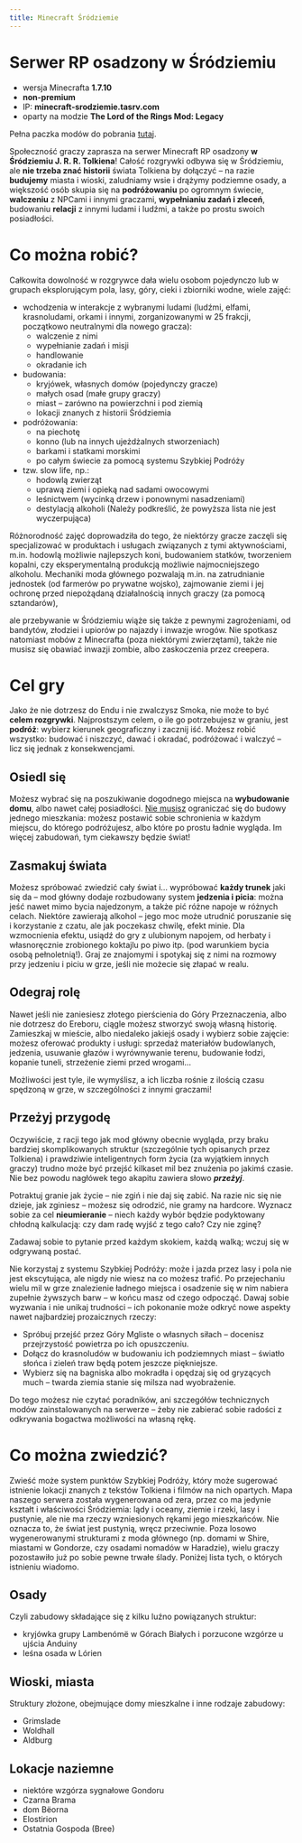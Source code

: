 ```yaml
---
title: Minecraft Śródziemie
---
```


# Serwer RP osadzony w Śródziemiu

- wersja Minecrafta **1.7.10**
- **non-premium**
- IP: **minecraft-srodziemie.tasrv.com**
- oparty na modzie **The Lord of the Rings Mod: Legacy**

Pełna paczka modów do pobrania [tutaj](https://bit.ly/3gHQPmd).

Społeczność graczy zaprasza na serwer Minecraft RP osadzony **w Śródziemiu J. R. R. Tolkiena**! Całość rozgrywki odbywa się w Śródziemiu, ale **nie trzeba znać historii** świata Tolkiena by dołączyć – na razie **budujemy** miasta i wioski, zaludniamy wsie i drążymy podziemne osady, a większość osób skupia się na **podróżowaniu** po ogromnym świecie, **walczeniu** z NPCami i innymi graczami, **wypełnianiu zadań i zleceń**, budowaniu **relacji** z innymi ludami i ludźmi, a także po prostu swoich posiadłości.

# Co można robić?

Całkowita dowolność w rozgrywce dała wielu osobom pojedynczo lub w grupach eksplorującym pola, lasy, góry, cieki i zbiorniki wodne, wiele zajęć:

- wchodzenia w interakcje z wybranymi ludami (ludźmi, elfami, krasnoludami, orkami i innymi, zorganizowanymi w 25 frakcji, początkowo neutralnymi dla nowego gracza):
  - walczenie z nimi
  - wypełnianie zadań i misji
  - handlowanie
  - okradanie ich
- budowania:
  - kryjówek, własnych domów (pojedynczy gracze)
  - małych osad (małe grupy graczy)
  - miast – zarówno na powierzchni i pod ziemią
  - lokacji znanych z historii Śródziemia
- podróżowania:
  - na piechotę
  - konno (lub na innych ujeżdżalnych stworzeniach)
  - barkami i statkami morskimi
  - po całym świecie za pomocą systemu Szybkiej Podróży
- tzw. slow life, np.:
  - hodowlą zwierząt
  - uprawą ziemi i opieką nad sadami owocowymi
  - leśnictwem (wycinką drzew i ponownymi nasadzeniami)
  - destylacją alkoholi
    (Należy podkreślić, że powyższa lista nie jest wyczerpująca)

Różnorodność zajęć doprowadziła do tego, że niektórzy gracze zaczęli się specjalizować w produktach i usługach związanych z tymi aktywnościami, m.in. hodowlą możliwie najlepszych koni,
budowaniem statków, tworzeniem kopalni, czy eksperymentalną produkcją możliwie najmocniejszego alkoholu.
Mechaniki moda głównego pozwalają m.in. na zatrudnianie jednostek (od farmerów po prywatne wojsko), zajmowanie ziemi i jej ochronę przed niepożądaną działalnością innych graczy (za pomocą sztandarów),

ale przebywanie w Śródziemiu wiąże się także z pewnymi zagrożeniami, od bandytów, złodziei i upiorów po najazdy i inwazje wrogów. Nie spotkasz natomiast mobów z Minecrafta (poza niektórymi zwierzętami), także nie musisz się obawiać inwazji zombie, albo zaskoczenia przez creepera.

# Cel gry

Jako że nie dotrzesz do Endu i nie zwalczysz Smoka, nie może to być **celem rozgrywki**. Najprostszym celem, o ile go potrzebujesz w graniu, jest **podróż**: wybierz kierunek geograficzny i zacznij iść. Możesz robić wszystko: budować i niszczyć, dawać i okradać, podróżować i walczyć – licz się jednak z konsekwencjami.

## Osiedl się

Możesz wybrać się na poszukiwanie dogodnego miejsca na **wybudowanie domu**, albo nawet całej posiadłości. <span style="text-decoration:underline;">Nie musisz</span> ograniczać się do budowy jednego mieszkania: możesz postawić sobie schronienia w każdym miejscu, do którego podróżujesz, albo które po prostu ładnie wygląda. Im więcej zabudowań, tym ciekawszy będzie świat!

## Zasmakuj świata

Możesz spróbować zwiedzić cały świat i… wypróbować **każdy trunek** jaki się da – mod główny dodaje rozbudowany system **jedzenia i picia**: można jeść nawet mimo bycia najedzonym, a także pić różne napoje w różnych celach. Niektóre zawierają alkohol – jego moc może utrudnić poruszanie się i korzystanie z czatu, ale jak poczekasz chwilę, efekt minie. Dla wzmocnienia efektu, usiądź do gry z ulubionym napojem, od herbaty i własnoręcznie zrobionego koktajlu po piwo itp. (pod warunkiem bycia osobą pełnoletnią!). Graj ze znajomymi i spotykaj się z nimi na rozmowy przy jedzeniu i piciu w grze, jeśli nie możecie się złapać w realu.

## Odegraj rolę

Nawet jeśli nie zaniesiesz złotego pierścienia do Góry Przeznaczenia, albo nie dotrzesz do Ereboru, ciągle możesz stworzyć swoją własną historię. Zamieszkaj w mieście, albo niedaleko jakiejś osady i wybierz sobie zajęcie: możesz oferować produkty i usługi: sprzedaż materiałów budowlanych, jedzenia, usuwanie głazów i wyrównywanie terenu, budowanie łodzi, kopanie tuneli, strzeżenie ziemi przed wrogami…

Możliwości jest tyle, ile wymyślisz, a ich liczba rośnie z ilością czasu spędzoną w grze, w szczególności z innymi graczami!

## Przeżyj przygodę

Oczywiście, z racji tego jak mod główny obecnie wygląda, przy braku bardziej skomplikowanych struktur (szczególnie tych opisanych przez Tolkiena) i prawdziwie inteligentnych form życia (za wyjątkiem innych graczy) trudno może być przejść kilkaset mil bez znużenia po jakimś czasie. Nie bez powodu nagłówek tego akapitu zawiera słowo **_przeżyj_**.

Potraktuj granie jak życie – nie zgiń i nie daj się zabić. Na razie nic się nie dzieje, jak zginiesz – możesz się odrodzić, nie gramy na hardcore. Wyznacz sobie za cel **nieumieranie** – niech każdy wybór będzie podyktowany chłodną kalkulacją: czy dam radę wyjść z tego cało? Czy nie zginę?

Zadawaj sobie to pytanie przed każdym skokiem, każdą walką; wczuj się w odgrywaną postać.

Nie korzystaj z systemu Szybkiej Podróży: może i jazda przez lasy i pola nie jest ekscytująca, ale nigdy nie wiesz na co możesz trafić. Po przejechaniu wielu mil w grze znalezienie ładnego miejsca i osadzenie się w nim nabiera zupełnie żywszych barw – w końcu masz od czego odpocząć. Dawaj sobie wyzwania i nie unikaj trudności – ich pokonanie może odkryć nowe aspekty nawet najbardziej prozaicznych rzeczy:

- Spróbuj przejść przez Góry Mgliste o własnych siłach – docenisz przejrzystość powietrza po ich opuszczeniu.
- Dołącz do krasnoludów w budowaniu ich podziemnych miast – światło słońca i zieleń traw będą potem jeszcze piękniejsze.
- Wybierz się na bagniska albo mokradła i opędzaj się od gryzących much – twarda ziemia stanie się milsza nad wyobrażenie.

Do tego możesz nie czytać poradników, ani szczegółów technicznych modów zainstalowanych na serwerze – żeby nie zabierać sobie radości z odkrywania bogactwa możliwości na własną rękę.

# Co można zwiedzić?

Zwieść może system punktów Szybkiej Podróży, który może sugerować istnienie lokacji znanych z tekstów Tolkiena i filmów na nich opartych. Mapa naszego serwera została wygenerowana od zera, przez co ma jedynie kształt i właściwości Śródziemia: lądy i oceany, ziemie i rzeki, lasy i pustynie, ale nie ma rzeczy wzniesionych rękami jego mieszkańców. Nie oznacza to, że świat jest pustynią, wręcz przeciwnie. Poza losowo wygenerowanymi strukturami z moda głównego (np. domami w Shire, miastami w Gondorze, czy osadami nomadów w Haradzie), wielu graczy pozostawiło już po sobie pewne trwałe ślady. Poniżej lista tych, o których istnieniu wiadomo.

## Osady

Czyli zabudowy składające się z kilku luźno powiązanych struktur:

- kryjówka grupy Lambenómë w Górach Białych i porzucone wzgórze u ujścia Anduiny
- leśna osada w Lórien

## Wioski, miasta

Struktury złożone, obejmujące domy mieszkalne i inne rodzaje zabudowy:

- Grimslade
- Woldhall
- Aldburg

## Lokacje naziemne

- niektóre wzgórza sygnałowe Gondoru
- Czarna Brama
- dom Bëorna
- Elostirion
- Ostatnia Gospoda (Bree)
